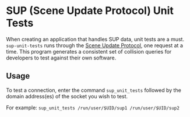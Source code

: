 # SUP (Scene Update Protocol) Unit Tests

When creating an application that handles SUP data, unit tests are a must. `sup-unit-tests` runs through the [Scene Update Protocol](https://github.com/igni-project/sup), one request at a time. This program generates a consistent set of collision queries for developers to test against their own software.

## Usage

To test a connection, enter the command `sup_unit_tests` followed by the domain address(es) of the socket you wish to test.

For example: `sup_unit_tests /run/user/$UID/sup1 /run/user/$UID/sup2`

